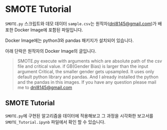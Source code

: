 # SMOTE Tutorial

`SMOTE.py` 스크립트와 데모 데이터 `sample.csv`는 원작자(dnl8145@gmail.com)가 배포한 Docker Image에 포함된 파일입니다.

Docker Image에는 python3와 pandas 패키지가 설치되어 있습니다.

아래 단락은 원작자의 Docker Image의 글입니다.

> SMOTE.py execute with arguments which are absolute path of the csv file and critical value.
> if GB(Gender Bias) is larger than the input argument Critical, the smaller gender gets upsampled.
> It uses only default python library and pandas. And I already installed the python and the pandas in this images.
> If you have any question please mail me to dnl8145@gmail.com

## SMOTE Tutorial

`SMOTE.py`에 구현된 알고리즘을 데이터에 적용해보고 그 과정을 시각화한 보고서를 `SMOTE_Tutorial.ipynb` 파일에서 확인 할 수 있습니다.
